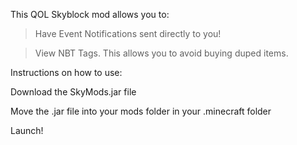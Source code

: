 This QOL Skyblock mod allows you to:


> Have Event Notifications sent directly to you!


> View NBT Tags. This allows you to avoid buying duped items.


Instructions on how to use:


Download the SkyMods.jar file 


Move the .jar file into your mods folder in your .minecraft folder


Launch!
